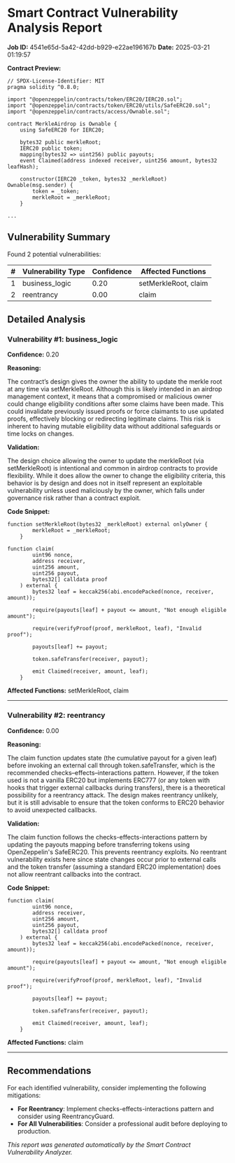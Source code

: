 # Smart Contract Vulnerability Analysis Report

**Job ID:** 4541e65d-5a42-42dd-b929-e22ae196167b
**Date:** 2025-03-21 01:19:57

**Contract Preview:**

```solidity
// SPDX-License-Identifier: MIT
pragma solidity ^0.8.0;

import "@openzeppelin/contracts/token/ERC20/IERC20.sol";
import "@openzeppelin/contracts/token/ERC20/utils/SafeERC20.sol";
import "@openzeppelin/contracts/access/Ownable.sol";

contract MerkleAirdrop is Ownable {
    using SafeERC20 for IERC20;

    bytes32 public merkleRoot;
    IERC20 public token;
    mapping(bytes32 => uint256) public payouts;
    event Claimed(address indexed receiver, uint256 amount, bytes32 leafHash);

    constructor(IERC20 _token, bytes32 _merkleRoot) Ownable(msg.sender) {
        token = _token;
        merkleRoot = _merkleRoot;
    }

...
```

## Vulnerability Summary

Found 2 potential vulnerabilities:

| # | Vulnerability Type | Confidence | Affected Functions |
|---|-------------------|------------|--------------------|
| 1 | business_logic | 0.20 | setMerkleRoot, claim |
| 2 | reentrancy | 0.00 | claim |

## Detailed Analysis

### Vulnerability #1: business_logic

**Confidence:** 0.20

**Reasoning:**

The contract’s design gives the owner the ability to update the merkle root at any time via setMerkleRoot. Although this is likely intended in an airdrop management context, it means that a compromised or malicious owner could change eligibility conditions after some claims have been made. This could invalidate previously issued proofs or force claimants to use updated proofs, effectively blocking or redirecting legitimate claims. This risk is inherent to having mutable eligibility data without additional safeguards or time locks on changes.

**Validation:**

The design choice allowing the owner to update the merkleRoot (via setMerkleRoot) is intentional and common in airdrop contracts to provide flexibility. While it does allow the owner to change the eligibility criteria, this behavior is by design and does not in itself represent an exploitable vulnerability unless used maliciously by the owner, which falls under governance risk rather than a contract exploit.

**Code Snippet:**

```solidity
function setMerkleRoot(bytes32 _merkleRoot) external onlyOwner {
        merkleRoot = _merkleRoot;
    }

function claim(
        uint96 nonce,
        address receiver,
        uint256 amount,
        uint256 payout,
        bytes32[] calldata proof
    ) external {
        bytes32 leaf = keccak256(abi.encodePacked(nonce, receiver, amount));

        require(payouts[leaf] + payout <= amount, "Not enough eligible amount");

        require(verifyProof(proof, merkleRoot, leaf), "Invalid proof");

        payouts[leaf] += payout;

        token.safeTransfer(receiver, payout);

        emit Claimed(receiver, amount, leaf);
    }
```

**Affected Functions:** setMerkleRoot, claim

---

### Vulnerability #2: reentrancy

**Confidence:** 0.00

**Reasoning:**

The claim function updates state (the cumulative payout for a given leaf) before invoking an external call through token.safeTransfer, which is the recommended checks–effects–interactions pattern. However, if the token used is not a vanilla ERC20 but implements ERC777 (or any token with hooks that trigger external callbacks during transfers), there is a theoretical possibility for a reentrancy attack. The design makes reentrancy unlikely, but it is still advisable to ensure that the token conforms to ERC20 behavior to avoid unexpected callbacks.

**Validation:**

The claim function follows the checks-effects-interactions pattern by updating the payouts mapping before transferring tokens using OpenZeppelin's SafeERC20. This prevents reentrancy exploits. No reentrant vulnerability exists here since state changes occur prior to external calls and the token transfer (assuming a standard ERC20 implementation) does not allow reentrant callbacks into the contract.

**Code Snippet:**

```solidity
function claim(
        uint96 nonce,
        address receiver,
        uint256 amount,
        uint256 payout,
        bytes32[] calldata proof
    ) external {
        bytes32 leaf = keccak256(abi.encodePacked(nonce, receiver, amount));

        require(payouts[leaf] + payout <= amount, "Not enough eligible amount");

        require(verifyProof(proof, merkleRoot, leaf), "Invalid proof");

        payouts[leaf] += payout;

        token.safeTransfer(receiver, payout);

        emit Claimed(receiver, amount, leaf);
    }
```

**Affected Functions:** claim

---

## Recommendations

For each identified vulnerability, consider implementing the following mitigations:

- **For Reentrancy**: Implement checks-effects-interactions pattern and consider using ReentrancyGuard.
- **For All Vulnerabilities**: Consider a professional audit before deploying to production.

*This report was generated automatically by the Smart Contract Vulnerability Analyzer.*

